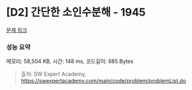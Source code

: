 # [D2] 간단한 소인수분해 - 1945 

[문제 링크](https://swexpertacademy.com/main/code/problem/problemDetail.do?contestProbId=AV5Pl0Q6ANQDFAUq) 

### 성능 요약

메모리: 58,504 KB, 시간: 148 ms, 코드길이: 685 Bytes



> 출처: SW Expert Academy, https://swexpertacademy.com/main/code/problem/problemList.do